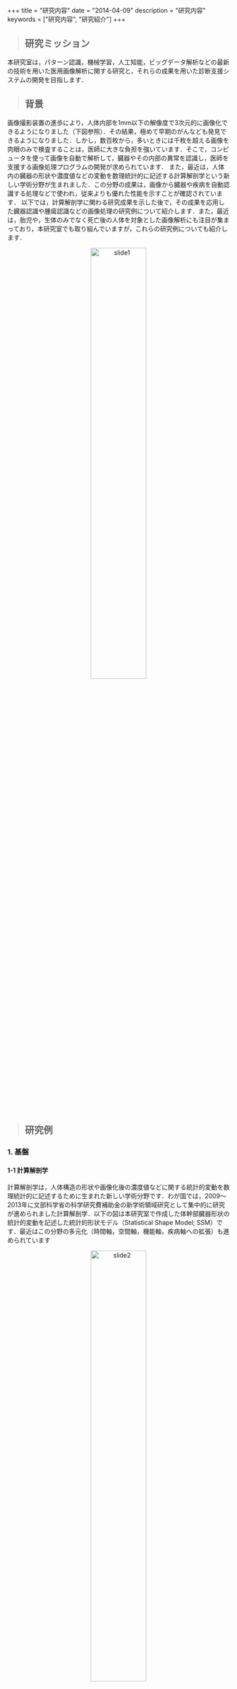 +++
title = "研究内容"
date = "2014-04-09"
description = "研究内容"
keywords = ["研究内容", "研究紹介"]
+++

> ## 研究ミッション

本研究室は，パターン認識，機械学習，人工知能，ビッグデータ解析などの最新の技術を用いた医用画像解析に関する研究と，それらの成果を用いた診断支援システムの開発を目指します．

> ## 背景

画像撮影装置の進歩により，人体内部を1mm以下の解像度で3次元的に画像化できるようになりました（下図参照）．その結果，極めて早期のがんなども発見できるようになりました．しかし，数百枚から，多いときには千枚を超える画像を肉眼のみで検査することは，医師に大きな負担を強いています．そこで，コンピュータを使って画像を自動で解析して，臓器やその内部の異常を認識し，医師を支援する画像処理プログラムの開発が求められています． また，最近は，人体内の臓器の形状や濃度値などの変動を数理統計的に記述する計算解剖学という新しい学術分野が生まれました．この分野の成果は，画像から臓器や疾病を自動認識する処理などで使われ，従来よりも優れた性能を示すことが確認されています． 以下では，計算解剖学に関わる研究成果を示した後で，その成果を応用した臓器認識や腫瘍認識などの画像処理の研究例について紹介します．また，最近は，胎児や，生体のみでなく死亡後の人体を対象とした画像解析にも注目が集まっており，本研究室でも取り組んでいますが，これらの研究例についても紹介します．
<!-- ![slide1](/img/research/slide1_E.png) -->
<div align="center"><img src="/img/research/slide1_E.png"  width=50% title="slide1"></div>

> ## 研究例

### 1. 基盤

#### 1-1 計算解剖学
計算解剖学は，人体構造の形状や画像化後の濃度値などに関する統計的変動を数理統計的に記述するために生まれた新しい学術分野です．わが国では，2009～2013年に文部科学省の科学研究費補助金の新学術領域研究として集中的に研究が進められました計算解剖学．以下の図は本研究室で作成した体幹部臓器形状の統計的変動を記述した統計的形状モデル（Statistical Shape Model; SSM）です．最近はこの分野の多元化（時間軸，空間軸，機能軸，疾病軸への拡張）も進められています
<!-- ![slide2](/img/research/slide2_E.jpg "Saito et al. 2013") -->
<div align="center"><img src="/img/research/slide2_E.jpg"  width=50% title="slide2"></div>

### 2. 応用

#### 2-1 臓器自動認識
##### １）肺，肝臓，膵臓などの単一臓器認識
正常な臓器や，平均的な形状の臓器の認識問題はこれまでにほとんど解決されてきたことから，本研究室では，大きな疾病領域を含んでいたり，変形が著しい臓器を認識する画像処理アルゴリズムの研究を進めています．以下は，統計的形状モデルを組み込むことで，胸壁に疾病が付着していても正しく肺野が認識できる認識アルゴリズムを開発した例です．
<!-- ![slide3](/img/research/slide3_E.jpg "Nakagomi et al., 2013") -->
<div align="center"><img src="/img/research/slide3_E.jpg"  width=50% title="slide3"></div>

大きな疾病が表現できる特別な工夫を含むモデルを用いることで，大疾病を含む臓器の安定した認識が可能になりました．
<!-- ![slide4](/img/research/slide4_E.jpg "Umetsu et al., 2014") -->
<div align="center"><img src="/img/research/slide4_E.jpg"  width=50% title="slide4"></div>

統計的形状モデルの中には，事前に測定した特徴を条件とする条件付きの統計的形状モデルがあります．本研究室では，この条件付統計モデルをさらに改良し，平均から大きく外れた形状の肝臓を認識することに成功しました（下図参照）．
<!-- ![slide5](/img/research/slide5_E.jpg "Tomoshige et al., 2014") -->
<div align="center"><img src="/img/research/slide5_E.jpg"  width=50% title="slide5"></div>

##### ２）複数臓器同時認識
人体内にある複数の臓器は互いに一定の関係を持って存在します．その関係を使って臓器を認識することで，高精度な認識結果を得ることができます．以下の図は，互いの関係を考慮可能な処理を用いた認識結果です．
<!-- ![slide6](/img/research/slide6_E.jpg "Shimizu et al., 2007") -->
<div align="center"><img src="/img/research/slide6_E.jpg"  width=50% title="slide6"></div>

#### 2-2 疾病自動認識
##### １）CT像上の肝腫瘍
多数の識別器の結果を統合するアンサンブル学習により肝腫瘍を正確に認識できるようになりました．このアルゴリズムは，2008年の国際コンペ＠MICCAIで最も優れた性能を示しました．
<!-- ![slide7](/img/research/slide7_E.jpg "Narihira et al., 2013") -->
<div align="center"><img src="/img/research/slide7_E.jpg"  width=50% title="slide7"></div>

##### ２）MR像上の脳動脈瘤
MR像から血管を自動認識し，その認識結果に対して形状の特徴量を多数計測することにより，脳動脈瘤を自動検出できるようになりました．この研究は東京大学と連携して進めています．

##### ３）シンチグラム上の転移
シンチグラム検査は，がんの転移などを見つけるために有効な方法です．この研究は，大阪市立大学と連携をして進めています．

#### 2-3 胎児画像処理
京都大学にある世界でも非常に貴重な胎児データベースを用いて胎児の画像処理を行っています．胎児の画像処理を通じて，胎児の診断支援などに貢献することを目指します．この研究は京都大学と連携をして進めています．

#### 2-4 死亡時画像診断支援
死因の究明は死亡時の診断において非常に重要な要素です．解剖ができない例を中心に，画像を使って死因を明らかにする検討が進められています．日本ではオートプシー・イメージング（Autopsy imaging; Ai）と呼ばれる分野です．本研究室では，画像処理を使ってAiを支援する研究を進めています．

##### １）骨折検出支援
骨折は死因に関係する重要な所見です．画像処理により骨折を自動検出する処理を開発しました．以下は，肋骨を対象に骨折検出を行った例です．
<!-- ![slide8](/img/research/slide8_E.jpg) -->
<div align="center"><img src="/img/research/slide8_E.jpg"  width=50% title="slide8"></div>

##### ２）死後人体の計算解剖学と大変形臓器認識処理
死後の臓器の形状を表現するための計算解剖学についての研究を進めてきました．以下の図は生体と死後の肝臓の平均形状モデルです．呼吸停止による横隔膜の拳上により右葉（向かって左）が上にせり出し，反対側の左葉が下降しているのが分かります．死後の人体の臓器は生体と異なり大きく変形していますが，このような死体用のモデルを用いて画像から認識を行う処理についても研究を進めています．
<!-- ![slide9](/img/research/slide9_E.jpg "Saito et al., 2013") -->
<div align="center"><img src="/img/research/slide9_E.jpg"  width=50% title="slide9"></div>

その他，死後画像における濃度値の変化のモデルに関する研究を，東海大学やハンブルグ大学と一緒に行っています．

##### ３）死因や死後経過時間推定
死亡後の人体の画像から臓器を認識した後，画像の微細な特徴と測定し，機械学習を応用して死因や死後経過時間を推定します．この研究は山口大学や福井大学と連携をしながら進めています．
